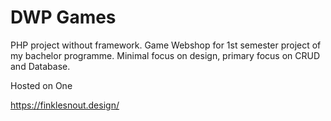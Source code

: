 # DWP Games

PHP project without framework. Game Webshop for 1st semester project of my bachelor programme. Minimal focus on design, primary focus on CRUD and Database.

Hosted on One

https://finklesnout.design/
